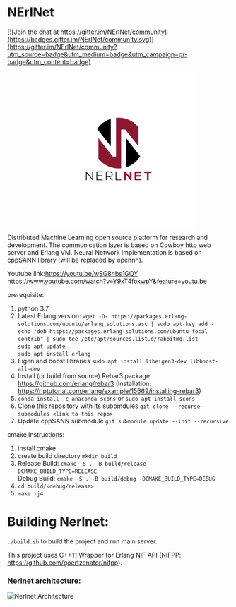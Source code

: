 # NErlNet

[![Join the chat at https://gitter.im/NErlNet/community](https://badges.gitter.im/NErlNet/community.svg)](https://gitter.im/NErlNet/community?utm_source=badge&utm_medium=badge&utm_campaign=pr-badge&utm_content=badge)

<p align="center">
  <img src="Nerlnet_logo.jpg" width="350" title="NerlNet">
</p>

Distributed Machine Learning open source platform for research and development. 
The communication layer is based on Cowboy http web server and Erlang VM.
Neural Network implementation is based on cppSANN library (will be replaced by opennn). 

Youtube link:https://youtu.be/wSG8nbs1GQY
https://www.youtube.com/watch?v=Y9xT4foxwpY&feature=youtu.be

prerequisite:

1. python 3.7
2. Latest Erlang version:
   ```wget -O- https://packages.erlang-solutions.com/ubuntu/erlang_solutions.asc | sudo apt-key add -```<br>
   ```echo "deb https://packages.erlang-solutions.com/ubuntu focal contrib" | sudo tee /etc/apt/sources.list.d/rabbitmq.list```<br>
   ```sudo apt update```<br>
   ```sudo apt install erlang```<br>
4. Eigen and boost libraries ```sudo apt install libeigen3-dev libboost-all-dev```
5. Install (or build from source) Rebar3 package https://github.com/erlang/rebar3 (Installation: https://riptutorial.com/erlang/example/15669/installing-rebar3)
6. ```conda install -c anaconda scons``` or ```sudo apt install scons```
7. Clone this repository with its subomdules ```git clone --recurse-submodules <link to this repo>```
8. Update cppSANN submodule ```git submodule update --init --recursive```


cmake instructions: 

1. install cmake 
2. create build directory ```mkdir build``` 
3. Release Build: ```cmake -S . -B build/release -DCMAKE_BUILD_TYPE=RELEASE```<br>
   Debug Build: ```cmake -S . -B build/debug -DCMAKE_BUILD_TYPE=DEBUG```
4. ```cd build/<debug/release>```
5. ```make -j4```


# Building Nerlnet:
```./build.sh``` to build the project and run main server. 


This project uses C++11 Wrapper for Erlang NIF API (NIFPP: https://github.com/goertzenator/nifpp). 

### Nerlnet architecture:
![Nerlnet Architecture](https://user-images.githubusercontent.com/18975070/130082950-0ebcf728-206d-444e-9459-0465b771cd97.jpg)

